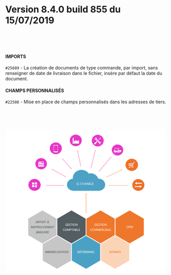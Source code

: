 # Version 8.4.0 build 855 du 15/07/2019

 




 


#### IMPORTS


`#25609` - La création de documents de type commande, par import, sans 
 renseigner de date de livraison dans le fichier, insère par défaut la 
 date du document.


#### CHAMPS PERSONNALISÉS


`#22508` - Mise en place de champs 
 personnalisés dans les adresses de tiers.


 


 


![](../assets/images/Version7/Images/Modules_de_l_ERP.png)


 


